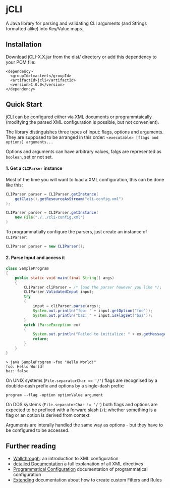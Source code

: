 # jCLI
A Java library for parsing and validating CLI arguments (and Strings formatted alike) into Key/Value maps.

## Installation

Download jCLI-X.X.jar from the dist/ directory or add this dependency to your POM file:

```
<dependency>
  <groupId>tmasteel</groupId>
  <artifactId>jcli</artifactId>
  <version>1.0.0</version>
</dependency>
```

## Quick Start

jCLI can be configured either via XML documents or programmtaically (modifying the parsed XML configuration is
possible, but not convenient).  

The library distinguishes three types of input: flags, options and arguments. They are supposed to be arranged in
this order: `<executable> [flags and options] arguments...`

Options and arguments can have arbitrary values, falgs are represented as `boolean`, set or not set.

#### 1. Get a `CLIParser` instance

Most of the time you will want to load a XML configuration, this can be done like this:

```java
CLIParser parser = CLIParser.getInstance(
    getClass().getResourceAsStream("cli-config.xml")
);

CLIParser parser = CLIParser.getInstance(
    new File("./../cli-config.xml")
)
```

To programmatially configure the parsers, just create an instance of `CLIParser`:

```java
CLIParser parser = new CLIParser();
```

#### 2. Parse Input and access it

```java
class SampleProgram
{
    public static void main(final String[] args)
    {
        CLIParser cliParser = /* load the parser however you like */;
        CLIParser.ValidatedInput input;
        try
        {
            input = cliParser.parse(args);
            System.out.println("foo: " + input.getOption("foo"));
            System.out.println("baz: " + input.isFlagSet("baz"));
        }
        catch (ParseException ex)
        {
            System.out.println("Failed to initialize: " + ex.getMessage());
            return;
        }
    }
}
```

```
> java SampleProgram -foo "Hello World!"
foo: Hello World!
baz: false
```

On UNIX systems (`File.separatorChar == '/'`) flags are recognised by a doublde-dash prefix and options by a
single-dash prefix:

`program --flag -option optionValue argument`

On DOS systems (`File.separatorChar != '/'`) both flags and options are expected to be prefixed with a forward
slash (`/`); whether something is a flag or an option is derived from context.

Arguments are interally handled the same way as options - but they have to be configured to be accessed.

## Further reading

* [Walkthrough](docs/walkthrough.md): an introduction to XML configuration
* [detailed Documentation](docs/detailed.md) a full explanation of all XML directives
* [Programmatical Configuration](docs/programmatical.md) documentation of programmatical configuration
* [Extending](docs/extend.md) documentation about how to create custom Filters and Rules
